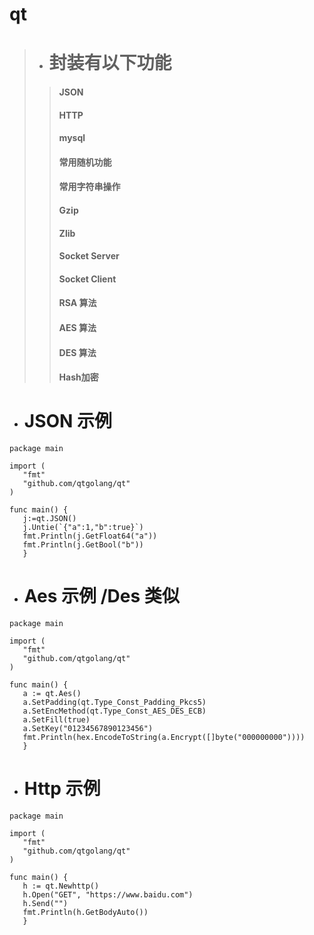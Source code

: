 # qt

> * #  封装有以下功能
>> #### JSON 
>> #### HTTP 
>> #### mysql 
>> #### 常用随机功能 
>> #### 常用字符串操作 
>> #### Gzip 
>> #### Zlib 
>> #### Socket Server 
>> #### Socket Client 
>> #### RSA 算法 
>> #### AES 算法 
>> #### DES 算法 
>> #### Hash加密 

 * # JSON 示例
 ```
package main

import (
	"fmt"
	"github.com/qtgolang/qt"
)

func main() {
	j:=qt.JSON()
	j.Untie(`{"a":1,"b":true}`)
	fmt.Println(j.GetFloat64("a"))
	fmt.Println(j.GetBool("b"))
    }
 ```

 * # Aes 示例 /Des 类似
 ```
package main

import (
	"fmt"
	"github.com/qtgolang/qt"
)

func main() {
	a := qt.Aes()
	a.SetPadding(qt.Type_Const_Padding_Pkcs5)
	a.SetEncMethod(qt.Type_Const_AES_DES_ECB)
	a.SetFill(true)
	a.SetKey("01234567890123456")
	fmt.Println(hex.EncodeToString(a.Encrypt([]byte("000000000"))))
    }
 ```

 * # Http 示例 
 ```
package main

import (
	"fmt"
	"github.com/qtgolang/qt"
)

func main() {
	h := qt.Newhttp()
	h.Open("GET", "https://www.baidu.com")
	h.Send("")
	fmt.Println(h.GetBodyAuto())
    }
 ```
